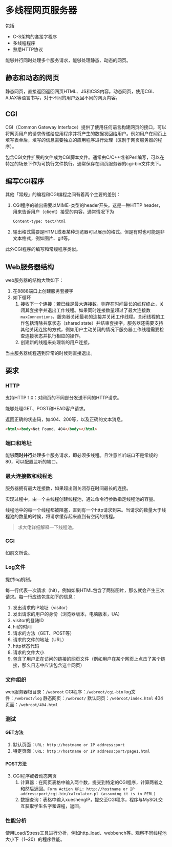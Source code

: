# 多线程网页服务器

包括
- C-S架构的套接字程序
- 多线程程序
- 熟悉HTTP协议

能够并行同时处理多个服务请求，能够处理静态、动态的网页。

## 静态和动态的网页

静态网页，直接返回返回网页HTML、JS和CSS内容。动态网页，使用CGI、AJAX等语言书写，对于不同的用户返回不同的网页内容。

## CGI

CGI（Common Gateway Interface）提供了使用任何语言构建网页的接口，可以将网页用户的请求传递给应用程序并将产生的数据发回给用户。例如用户在网页上填写表单后，填写的信息需要独立的应用程序进行处理（区别于网页服务器的程序）。

包含CGI文件扩展的文件成为CGI脚本文件。通常由C/C++或者Perl编写，可以在特定的场景下作为可执行文件执行。通常保存在网页服务器的cgi-bin文件夹下。

## 编写CGI程序

其他「常规」的编程和CGI编程之间有着两个主要的差别：
1. CGI程序的输出需要以MIME-类型的header开头。这是一种HTTP header，用来告诉用户（client）接受的内容，通常情况下为
   ```html
   Content-type: text/html
   ```
2. 输出格式需要是HTML或者某种浏览器可以展示的格式。但是有时也可能是非文本格式，例如图片、gif等。

此外CGI程序的编写和常规程序类似。

## Web服务器结构

web服务器的结构大致如下：
1. 在8888端口上创建服务套接字
2. 如下循环
   1. 接收下一个连接：若已经是最大连接数，则存在时间最长的线程终止，关闭其套接字并退出工作线程。如果同时连接数量超过了最大连接数`maxConnextions`，服务器关闭最老的连接并关闭工作线程。关闭线程的工作包括清除共享状态（shared state）并结束套接字。服务器还需要支持其他关闭连接的方式，例如用户主动关闭的情况下服务器工作线程需要检查连接状态并执行相应的操作。
   2. 创建新的线程来处理新的用户连接。
   
当主服务器线程遇到异常的时候则直接退出。

## 要求

### HTTP

支持HTTP 1.0：对网页的不同部分发送不同的HTTP请求。

能够处理GET、POST和HEAD客户请求。

返回正确的状态码，如404、200等，以及正确的文本消息。

```html
<html><body>Not Found. 404</body></html>
```

### 端口和地址

能够**同时并行**处理多个服务请求，即必须多线程。且注意监听端口不是常规的80，可以配置监听的端口。

### 最大连接数和线程池

服务器拥有最大连接数，如果超出则关闭存在时间最长的连接。

实现过程中，由一个主线程创建线程池，通过命令行参数指定线程池的容量。

线程池中的每一个线程都被阻塞，直到有一个http请求到来。当请求的数量大于线程池的数量的时候，将请求缓存起来直到有空闲的线程。

> 求大佬详细解释一下线程池。

### CGI

如前文所说。

### Log文件

提供log机制。

每一行代表一次请求（hit），例如如果HTML包含了两张图片，那么就会产生三次请求。每一行应该包含如下的信息：
1. 发出请求的IP地址（visitor）
2. 发出请求的用户的身份（浏览器版本，电脑版本，UA）
3. visitor的登陆ID
4. hit的时间
5. 请求的方法（GET、POST等）
6. 请求的文件的地址（URL）
7. http状态代码
8. 请求的文件大小
9. 包含了用户正在访问的链接的网页文件（例如用户在某个网页上点击了某个链接，那么日志中应该包含这个网页）

### 文件组织

web服务器根目录：`/webroot`
CGI程序：`/webroot/cgi-bin`
log文件：`/webroot/log`
静态网页：`/webroot/`
默认网页：`/webroot/index.html`
404页面：`/webroot/404.html`

### 测试

#### GET方法

1. 默认页面：`URL: http://hostname or IP address:port`
2. 特定页面：`URL: http://hostname or IP address:port/page1.html`

#### POST方法

3. CGI程序或者动态网页
   1. 计算器：在网页表格中输入两个数，提交到特定的CGI程序，计算两者之和然后返回。`Form Action URL: http://hostname or IP address:port/cgi-bin/calculator.pl (assuming it is in PERL)`
   2. 数据查询：表格中输入xueshengIP，提交至CGI程序，程序与MySQL交互获取学生名字和课程，返回。

### 性能分析

使用Load/Stress工具进行分析，例如http_load、webbench等。观察不同线程池大小下（1~20）的程序性能。
